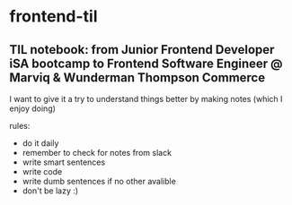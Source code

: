 # frontend-til
## TIL notebook: from Junior Frontend Developer iSA bootcamp to Frontend Software Engineer @ Marviq & Wunderman Thompson Commerce

I want to give it a try to understand things better by making notes (which I enjoy doing)

rules:
* do it daily
* remember to check for notes from slack
* write smart sentences
* write code
* write dumb sentences if no other avalible
* don't be lazy :)
